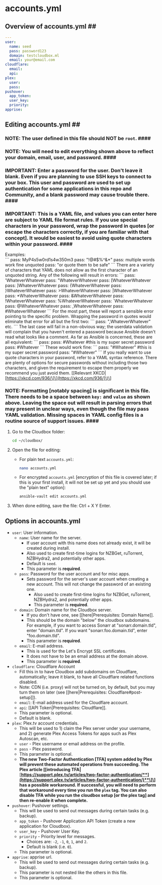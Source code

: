# accounts.yml

## Overview of accounts.yml \#\#

```yaml
---
user:
  name: seed
  pass: password123
  domain: testcloudbox.ml
  email: your@email.com
cloudflare:
  email:
  api:
plex:
  user:
  pass:
pushover:
  app_token:
  user_key:
  priority:
apprise:
```

## Editing accounts.yml \#\#

### NOTE: The user defined in this file should NOT be `root`. \#\#\#\#

### NOTE: You will need to edit everything shown above to reflect your domain, email, user, and password. \#\#\#\#

### IMPORTANT: Enter a password for the user.  Don't leave it blank. Even if you are planning to use SSH keys to connect to your box.  This user and password are used to set up authentication for some applications in this repo and Community, and a blank password may cause trouble there. \#\#\#\#

### IMPORTANT: This is a YAML file, and values you can enter here are subject to YAML file format rules.  If you use special characters in your password, wrap the password in quotes \[or escape the characters correctly, if you are familiar with that concept\].  It would be easiest to avoid using quote characters within your password. \#\#\#\#

Examples:  
\`\`\` pass: MyP4s5w0rd1s4w350m3 pass: "!@\#$%^&\*" pass: multiple words work fine unquoted pass: "or quote them to be safe" \`\`\` There are a variety of characters that YAML does not allow as the first character of an unquoted string. Any of the following will result in errors: \`\`\` pass: 'WhateverWhatever pass: "WhateverWhatever pass: \[WhateverWhatever pass: \]WhateverWhatever pass: {WhateverWhatever pass: }WhateverWhatever pass: &gt;WhateverWhatever pass: \|WhateverWhatever pass: \*WhateverWhatever pass: &WhateverWhatever pass: !WhateverWhatever pass: %WhateverWhatever pass: \`WhateverWhatever pass: @WhateverWhatever pass: ,WhateverWhatever pass: \#WhateverWhatever \`\`\` For the most part, these will report a sensible error pointing to the specific problem. Wrapping the password in quotes would eliminate that error for all but the first two: \`\`\` pass: ",WhateverWhatever" etc. \`\`\` The last case will fail in a non-obvious way; the userdata validation will complain that you haven't entered a password because Ansible doesn't read what looks like a comment. As far as Ansible is concerned, these are all equivalent: \`\`\` pass: pass: \#Whatever \#this is my super secret password pass: \#Whatever \`\`\` These would work fine: \`\`\` pass: "\#Whatever" \#this is my super secret password pass: "\#Whatever" \`\`\` If you really want to use quote characters in your password, refer to a YAML syntax reference. There are plenty of options for secure passwords without including those two characters, and given the requirement to escape them properly we recommend you just avoid them. \[\[Relevant XKCD\|[https://xkcd.com/936/\]\](https://xkcd.com/936/]\)\]

### NOTE: Formatting \[notably spacing\] is significant in this file.  There needs to be a space between `key:` and `value` as shown above. Leaving the space out will result in parsing errors that may present in unclear ways, even though the file may pass YAML validation. Missing spaces in YAML config files is a routine source of support issues. \#\#\#\#

1. Go to the Cloudbox folder:

   ```bash
   cd ~/cloudbox/
   ```

2. Open the file for editing:
   * For plain text `accounts.yml`:

     ```bash
     nano accounts.yml
     ```

   * For encrypted `accounts.yml` \[encryption of this file is covered later; if this is your first install, it will not be set up yet and you should use the "plain text" option\]:

     ```bash
     ansible-vault edit accounts.yml
     ```
3. When done editing, save the file: Ctrl + X Y Enter.

## Options in accounts.yml

* `user`: User information.
  * `name`: User name for the server.
    * If user account with this name does not already exist, it will be created during install.
    * Also used to create first-time logins for NZBGet, ruTorrent, NZBHydra2, and potentially other apps.
    * Default is `seed`.
    * This parameter is **required**.
  * `pass`: Password for the user account and for misc apps.
    * Sets password for the server's user account when creating a new account. This will not change the password of an existing one.
      * Also used to create first-time logins for NZBGet, ruTorrent, NZBHydra2, and potentially other apps.
      * This parameter is **required**.
  * `domain`: Domain name for the Cloudbox server.
    * If you don't have one, see \[\[here\|Prerequisites: Domain Name\]\].
    * This should be the domain "below" the cloudbox subdomains. For example, if you want to access Sonarr at "sonarr.domain.tld", enter "domain.tld". If you want "sonarr.foo.domain.tld", enter "foo.domain.tld".
    * This parameter is **required**.
  * `email`: E-mail address.
    * This is used for the Let's Encrypt SSL certificates.
    * It does not have to be an email address at the domain above.
    * This parameter is **required**.
* `cloudflare`: Cloudflare Account
  * Fill this in to have Cloudbox add subdomains on Cloudflare, automatically; leave it blank, to have all Cloudflare related functions disabled.
  * Note: CDN \(i.e. proxy\) will not be turned on, by default, but you may turn them on later \(see \[\[here\|Prerequisites: Cloudflare\#post-setup\]\]\).
  * `email`: E-mail address used for the Cloudflare account.
  * `api`: \[\[API Token\|Prerequisites: Cloudflare\]\].
  * This parameter is optional.
  * Default is blank.
* `plex`: Plex.tv account credentials.
  * This will be used to 1\) claim the Plex server under your username, and 2\) generate Plex Access Tokens for apps such as Plex Autoscan, etc. 
  * `user` - Plex username or email address on the profile.
  * `pass` - Plex password.
  * This parameter is optional.
  * **The new Two-Factor Authentication \[TFA\] system added by Plex will prevent these automated operations from succeeding.  The Plex article \[\[introducing TFA\|**[**https://support.plex.tv/articles/two-factor-authentication/**](https://support.plex.tv/articles/two-factor-authentication/)**\]\] has a possible workaround.  If successful, you will need to perform that workaround every time you run the `plex` tag.  You can also disable TFA while you run the cloudbox setup \[or the plex tag\] and then re-enable it when complete.**
* `pushover`: Pushover settings.
  * This will be used to send out messages during certain tasks \(e.g. backup\).
  * `app_token` - Pushover Application API Token \(create a new application for Cloudbox\).
  * `user_key` - Pushover User Key.
  * `priority` - Priority level for messages.
    * Choices are: `-2`, `-1`, `0`, `1`, and `2`.
    * Default is blank \(i.e. `0`\).
  * This parameter is optional.
* `apprise`: apprise url.
  * This will be used to send out messages during certain tasks \(e.g. backup\).
  * This parameter is not nested like the others in this file.
  * This parameter is optional.

